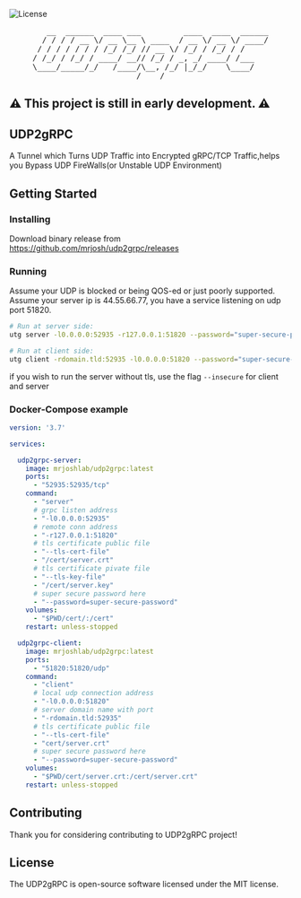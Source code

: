 ![License](https://img.shields.io/github/license/mrjosh/udp2grpc)

<pre align="center">
   __  ______  ____ ___         ____  ____  ______
  / / / / __ \/ __ \__ \ ____  / __ \/ __ \/ ____/
 / / / / / / / /_/ /_/ // __ \/ /_/ / /_/ / /     
/ /_/ / /_/ / ____/ __// /_/ / _, _/ ____/ /___   
\____/_____/_/   /____/\__, /_/ |_/_/    \____/   
/____/
</pre>

## ⚠️ This project is still in early development. ⚠️

## UDP2gRPC
A Tunnel which Turns UDP Traffic into Encrypted gRPC/TCP Traffic,helps you Bypass UDP FireWalls(or Unstable UDP Environment)

## Getting Started
### Installing
Download binary release from https://github.com/mrjosh/udp2grpc/releases

### Running
Assume your UDP is blocked or being QOS-ed or just poorly supported.
Assume your server ip is 44.55.66.77, you have a service listening on udp port 51820.

```bash
# Run at server side:
utg server -l0.0.0.0:52935 -r127.0.0.1:51820 --password="super-secure-password" --tls-cert-file cert/server.crt --tls-key-file cert/server.key

# Run at client side:
utg client -rdomain.tld:52935 -l0.0.0.0:51820 --password="super-secure-password" --tls-cert-file cert/server.crt 
```

if you wish to run the server without tls, use the flag `--insecure` for client and server

### Docker-Compose example
```yaml
version: '3.7'

services:

  udp2grpc-server:
    image: mrjoshlab/udp2grpc:latest
    ports:
      - "52935:52935/tcp"
    command:
      - "server"
      # grpc listen address
      - "-l0.0.0.0:52935"
      # remote conn address
      - "-r127.0.0.1:51820"
      # tls certificate public file
      - "--tls-cert-file"
      - "/cert/server.crt"
      # tls certificate pivate file
      - "--tls-key-file"
      - "/cert/server.key"
      # super secure password here
      - "--password=super-secure-password"
    volumes:
      - "$PWD/cert/:/cert"
    restart: unless-stopped

  udp2grpc-client:
    image: mrjoshlab/udp2grpc:latest
    ports:
      - "51820:51820/udp"
    command:
      - "client"
      # local udp connection address
      - "-l0.0.0.0:51820"
      # server domain name with port
      - "-rdomain.tld:52935"
      # tls certificate public file
      - "--tls-cert-file"
      - "cert/server.crt"
      # super secure password here
      - "--password=super-secure-password"
    volumes:
      - "$PWD/cert/server.crt:/cert/server.crt"
    restart: unless-stopped
```

## Contributing
Thank you for considering contributing to UDP2gRPC project!

## License
The UDP2gRPC is open-source software licensed under the MIT license.
